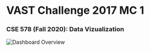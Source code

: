 # VAST Challenge 2017 MC 1
### CSE 578 (Fall 2020): Data Vizualization
![Dashboard Overview](https://github.com/asu-cse578-f2020/VAST-2017-MC1-Mansi/blob/master/pics/Overview.png)
